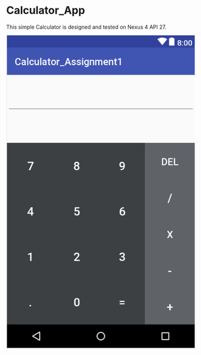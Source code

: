 # Calculator_App
This simple Calculator is designed and tested on Nexus 4 API 27.

![alt text](https://github.com/parthladani1144/Calculator_App/blob/master/Design.png "Design")

